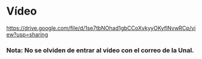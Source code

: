 # Vídeo 

https://drive.google.com/file/d/1se7tbNOhad1gbCCoXvkyyOKyflNvwRCp/view?usp=sharing

### Nota: No se olviden de entrar al vídeo con el correo de la Unal.
